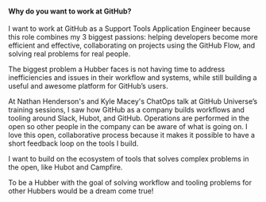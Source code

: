 #### Why do you want to work at GitHub?

I want to work at GitHub as a Support Tools Application Engineer because this role combines my 3 biggest passions: helping developers become more efficient and effective, collaborating on projects using the GitHub Flow, and solving real problems for real people.

The biggest problem a Hubber faces is not having time to address inefficiencies and issues in their workflow and systems, while still building a useful and awesome platform for GitHub’s users.

At Nathan Henderson's and Kyle Macey's ChatOps talk at GitHub Universe’s training sessions, I saw how GitHub as a company builds workflows and tooling around Slack, Hubot, and GitHub. Operations are performed in the open so other people in the company can be aware of what is going on. I love this open, collaborative process because it makes it possible to have a short feedback loop on the tools I build.

I want to build on the ecosystem of tools that solves complex problems in the open, like Hubot and Campfire.

To be a Hubber with the goal of solving workflow and tooling problems for other Hubbers would be a dream come true!
